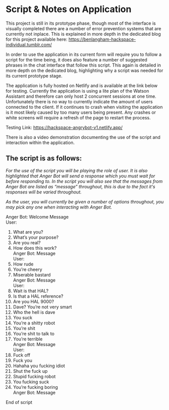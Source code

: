 # Script & Notes on Application

This project is still in its prototype phase, though most of the interface is visually completed there are a number of error prevention systems that are currently not inplace. This is explained in more depth in the dedicated blog for this project available here: https://benlangham-hackspace-individual.tumblr.com/

In order to use the application in its current form will require you to follow a script for the time being, it does also feature a number of suggested phrases in the chat interface that follow this script. This again is detailed in more depth on the dedicated blog, highlighting why a script was needed for its current prototype stage.

The application is fully hosted on Netlify and is available at the link below for testing. Currently the application is using a lite plan of the Watson Assistant and therefore can only host 2 concurrent sessions at one time. Unfortunately there is no way to currently indicate the amount of users connected to the client. If it continues to crash when visiting the application is it most likely caused by too many users being present. Any crashes or white screens will require a refresh of the page to restart the process.

Testing Link: https://hackspace-angrybot-v1.netlify.app/

There is also a video demonstration documenting the use of the script and interaction within the application.

## The script is as follows:

_For the use of the script you will be playing the role of user. It is also highlighted that Anger Bot will send a response which you must wait for before responding to. In the script you will also see that the messages from Anger Bot are listed as “message” throughout, this is due to the fact it's responses will be varied throughout._

_As the user, you will currently be given a number of options throughout, you may pick any one when interacting with Anger Bot._

Anger Bot: Welcome Message<br/>
User:<br/>

1. What are you?<br/>
1. What’s your purpose?<br/>
1. Are you real?<br/>
1. How does this work?<br/>
   Anger Bot: Message<br/>
   User:<br/>
1. How rude<br/>
1. You’re cheery<br/>
1. Miserable bastard<br/>
   Anger Bot: Message<br/>
   User:<br/>
1. Wait is that HAL?<br/>
1. Is that a HAL reference?<br/>
1. Are you HAL 9000?<br/>
1. Dave? You’re not very smart<br/>
1. Who the hell is dave<br/>
1. You suck<br/>
1. You’re a shitty robot<br/>
1. You’re shit<br/>
1. You’re shit to talk to<br/>
1. You’re terrible<br/>
   Anger Bot: Message<br/>
   User:<br/>
1. Fuck off<br/>
1. Fuck you<br/>
1. Hahaha you fucking idiot<br/>
1. Shut the fuck up<br/>
1. Stupid fucking robot<br/>
1. You fucking suck<br/>
1. You’re fucking boring<br/>
   Anger Bot: Message<br/>

End of script<br/>
